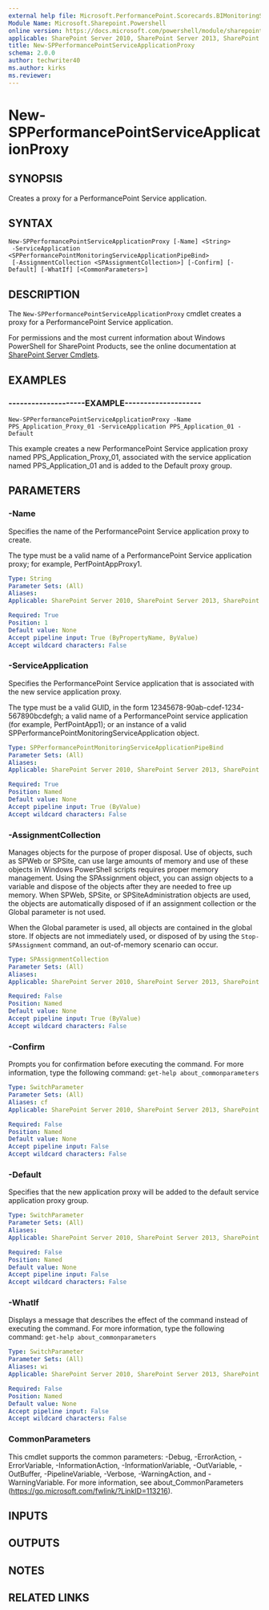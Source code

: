 ```yaml
---
external help file: Microsoft.PerformancePoint.Scorecards.BIMonitoringService.dll-help.xml
Module Name: Microsoft.Sharepoint.Powershell
online version: https://docs.microsoft.com/powershell/module/sharepoint-server/new-spperformancepointserviceapplicationproxy
applicable: SharePoint Server 2010, SharePoint Server 2013, SharePoint Server 2016, SharePoint Server 2019
title: New-SPPerformancePointServiceApplicationProxy
schema: 2.0.0
author: techwriter40
ms.author: kirks
ms.reviewer: 
---
```


# New-SPPerformancePointServiceApplicationProxy

## SYNOPSIS
Creates a proxy for a PerformancePoint Service application.


## SYNTAX

```
New-SPPerformancePointServiceApplicationProxy [-Name] <String>
 -ServiceApplication <SPPerformancePointMonitoringServiceApplicationPipeBind>
 [-AssignmentCollection <SPAssignmentCollection>] [-Confirm] [-Default] [-WhatIf] [<CommonParameters>]
```

## DESCRIPTION
The `New-SPPerformancePointServiceApplicationProxy` cmdlet creates a proxy for a PerformancePoint Service application.

For permissions and the most current information about Windows PowerShell for SharePoint Products, see the online documentation at [SharePoint Server Cmdlets](https://docs.microsoft.com/powershell/sharepoint/sharepoint-server/sharepoint-server-cmdlets).


## EXAMPLES

### --------------------EXAMPLE--------------------
```
New-SPPerformancePointServiceApplicationProxy -Name PPS_Application_Proxy_01 -ServiceApplication PPS_Application_01 -Default
```

This example creates a new PerformancePoint Service application proxy named PPS_Application_Proxy_01, associated with the service application named PPS_Application_01 and is added to the Default proxy group.


## PARAMETERS

### -Name
Specifies the name of the PerformancePoint Service application proxy to create.

The type must be a valid name of a PerformancePoint Service application proxy; for example, PerfPointAppProxy1.

```yaml
Type: String
Parameter Sets: (All)
Aliases: 
Applicable: SharePoint Server 2010, SharePoint Server 2013, SharePoint Server 2016, SharePoint Server 2019

Required: True
Position: 1
Default value: None
Accept pipeline input: True (ByPropertyName, ByValue)
Accept wildcard characters: False
```

### -ServiceApplication
Specifies the PerformancePoint Service application that is associated with the new service application proxy.

The type must be a valid GUID, in the form 12345678-90ab-cdef-1234-567890bcdefgh; a valid name of a PerformancePoint service application (for example, PerfPointApp1); or an instance of a valid SPPerformancePointMonitoringServiceApplication object.

```yaml
Type: SPPerformancePointMonitoringServiceApplicationPipeBind
Parameter Sets: (All)
Aliases: 
Applicable: SharePoint Server 2010, SharePoint Server 2013, SharePoint Server 2016, SharePoint Server 2019

Required: True
Position: Named
Default value: None
Accept pipeline input: True (ByValue)
Accept wildcard characters: False
```

### -AssignmentCollection
Manages objects for the purpose of proper disposal.
Use of objects, such as SPWeb or SPSite, can use large amounts of memory and use of these objects in Windows PowerShell scripts requires proper memory management.
Using the SPAssignment object, you can assign objects to a variable and dispose of the objects after they are needed to free up memory.
When SPWeb, SPSite, or SPSiteAdministration objects are used, the objects are automatically disposed of if an assignment collection or the Global parameter is not used.

When the Global parameter is used, all objects are contained in the global store.
If objects are not immediately used, or disposed of by using the `Stop-SPAssignment` command, an out-of-memory scenario can occur.

```yaml
Type: SPAssignmentCollection
Parameter Sets: (All)
Aliases: 
Applicable: SharePoint Server 2010, SharePoint Server 2013, SharePoint Server 2016, SharePoint Server 2019

Required: False
Position: Named
Default value: None
Accept pipeline input: True (ByValue)
Accept wildcard characters: False
```

### -Confirm
Prompts you for confirmation before executing the command.
For more information, type the following command: `get-help about_commonparameters`

```yaml
Type: SwitchParameter
Parameter Sets: (All)
Aliases: cf
Applicable: SharePoint Server 2010, SharePoint Server 2013, SharePoint Server 2016, SharePoint Server 2019

Required: False
Position: Named
Default value: None
Accept pipeline input: False
Accept wildcard characters: False
```

### -Default
Specifies that the new application proxy will be added to the default service application proxy group.

```yaml
Type: SwitchParameter
Parameter Sets: (All)
Aliases: 
Applicable: SharePoint Server 2010, SharePoint Server 2013, SharePoint Server 2016, SharePoint Server 2019

Required: False
Position: Named
Default value: None
Accept pipeline input: False
Accept wildcard characters: False
```

### -WhatIf
Displays a message that describes the effect of the command instead of executing the command.
For more information, type the following command: `get-help about_commonparameters`

```yaml
Type: SwitchParameter
Parameter Sets: (All)
Aliases: wi
Applicable: SharePoint Server 2010, SharePoint Server 2013, SharePoint Server 2016, SharePoint Server 2019

Required: False
Position: Named
Default value: None
Accept pipeline input: False
Accept wildcard characters: False
```

### CommonParameters
This cmdlet supports the common parameters: -Debug, -ErrorAction, -ErrorVariable, -InformationAction, -InformationVariable, -OutVariable, -OutBuffer, -PipelineVariable, -Verbose, -WarningAction, and -WarningVariable. For more information, see about_CommonParameters (https://go.microsoft.com/fwlink/?LinkID=113216).

## INPUTS

## OUTPUTS

## NOTES

## RELATED LINKS
